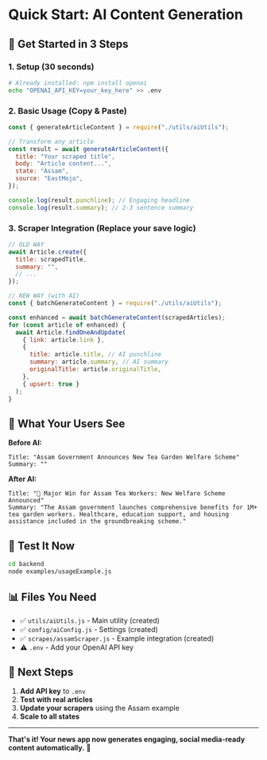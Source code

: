 # Quick Start: AI Content Generation

## 🚀 Get Started in 3 Steps

### 1. Setup (30 seconds)

```bash
# Already installed: npm install openai
echo "OPENAI_API_KEY=your_key_here" >> .env
```

### 2. Basic Usage (Copy & Paste)

```javascript
const { generateArticleContent } = require("./utils/aiUtils");

// Transform any article
const result = await generateArticleContent({
  title: "Your scraped title",
  body: "Article content...",
  state: "Assam",
  source: "EastMojo",
});

console.log(result.punchline); // Engaging headline
console.log(result.summary); // 2-3 sentence summary
```

### 3. Scraper Integration (Replace your save logic)

```javascript
// OLD WAY
await Article.create({
  title: scrapedTitle,
  summary: "",
  // ...
});

// NEW WAY (with AI)
const { batchGenerateContent } = require("./utils/aiUtils");

const enhanced = await batchGenerateContent(scrapedArticles);
for (const article of enhanced) {
  await Article.findOneAndUpdate(
    { link: article.link },
    {
      title: article.title, // AI punchline
      summary: article.summary, // AI summary
      originalTitle: article.originalTitle,
    },
    { upsert: true }
  );
}
```

## 📱 What Your Users See

**Before AI:**

```
Title: "Assam Government Announces New Tea Garden Welfare Scheme"
Summary: ""
```

**After AI:**

```
Title: "🚨 Major Win for Assam Tea Workers: New Welfare Scheme Announced"
Summary: "The Assam government launches comprehensive benefits for 1M+ tea garden workers. Healthcare, education support, and housing assistance included in the groundbreaking scheme."
```

## 🔧 Test It Now

```bash
cd backend
node examples/usageExample.js
```

## 📊 Files You Need

- ✅ `utils/aiUtils.js` - Main utility (created)
- ✅ `config/aiConfig.js` - Settings (created)
- ✅ `scrapes/assamScraper.js` - Example integration (created)
- ⚠️ `.env` - Add your OpenAI API key

## 🎯 Next Steps

1. **Add API key** to `.env`
2. **Test with real articles**
3. **Update your scrapers** using the Assam example
4. **Scale to all states**

---

**That's it! Your news app now generates engaging, social media-ready content automatically.** 🎉
